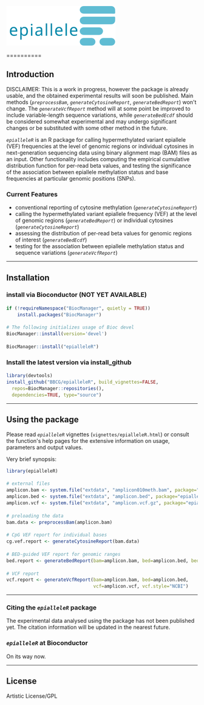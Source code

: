 
![epialleleR](logo.svg)

==========

## Introduction

DISCLAIMER: This is a work in progress, however the package is already usable,
and the obtained experimental results will soon be published. Main methods
(*`preprocessBam`*, *`generateCytosineReport`*, *`generateBedReport`*) won't
change. The *`generateVcfReport`* method will at some point be improved to
include variable-length sequence variations, while *`generateBedEcdf`* should
be considered somewhat experimental and may undergo significant changes or be
substituted with some other method in the future.

*`epialleleR`* is an R package for calling hypermethylated variant epiallele
(VEF) frequencies at the level of genomic regions or individual cytosines
in next-generation sequencing data using binary alignment map (BAM) files as
an input. Other functionality includes computing the empirical cumulative
distribution function for per-read beta values, and testing the significance
of the association between epiallele methylation status and base frequencies
at particular genomic positions (SNPs).

### Current Features

 * conventional reporting of cytosine methylation (*`generateCytosineReport`*)
 * calling the hypermethylated variant epiallele frequency (VEF) at the
 level of genomic regions (*`generateBedReport`*) or individual cytosines
 (*`generateCytosineReport`*)
 * assessing the distribution of per-read beta values for genomic regions of
 interest (*`generateBedEcdf`*)
 * testing for the association between epiallele methylation
 status and sequence variations (*`generateVcfReport`*)


-------

## Installation

### install via Bioconductor (NOT YET AVAILABLE)
```r
if (!requireNamespace("BiocManager", quietly = TRUE))
    install.packages("BiocManager")

# The following initializes usage of Bioc devel
BiocManager::install(version='devel')

BiocManager::install("epialleleR")
```

### Install the latest version via install_github
```r
library(devtools)
install_github("BBCG/epialleleR", build_vignettes=FALSE,
  repos=BiocManager::repositories(),
  dependencies=TRUE, type="source")
```

-------

## Using the package

Please read *`epialleleR`* vignettes (`vignettes/epialleleR.html`) or consult
the function's help pages for the extensive information on usage, parameters and
output values.

Very brief synopsis:

```r
library(epialleleR)

# external files
amplicon.bam <- system.file("extdata", "amplicon010meth.bam", package="epialleleR")
amplicon.bed <- system.file("extdata", "amplicon.bed", package="epialleleR")
amplicon.vcf <- system.file("extdata", "amplicon.vcf.gz", package="epialleleR")

# preloading the data
bam.data <- preprocessBam(amplicon.bam)

# CpG VEF report for individual bases
cg.vef.report <- generateCytosineReport(bam.data)

# BED-guided VEF report for genomic ranges
bed.report <- generateBedReport(bam=amplicon.bam, bed=amplicon.bed, bed.type="capture")

# VCF report
vcf.report <- generateVcfReport(bam=amplicon.bam, bed=amplicon.bed,
                                vcf=amplicon.vcf, vcf.style="NCBI")
```

-------

### Citing the *`epialleleR`* package
The experimental data analysed using the package has not been published yet.
The citation information will be updated in the nearest future.

### *`epialleleR`* at Bioconductor
On its way now.

-------

License
---------
Artistic License/GPL